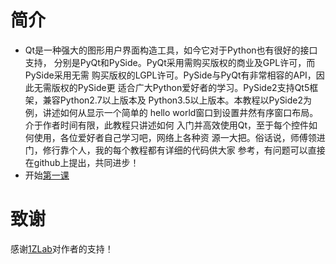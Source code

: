 # 简介

* Qt是一种强大的图形用户界面构造工具，如今它对于Python也有很好的接口支持，
分别是PyQt和PySide。PyQt采用需购买版权的商业及GPL许可，而PySide采用无需
购买版权的LGPL许可。PySide与PyQt有非常相容的API，因此无需版权的PySide更
适合广大Python爱好者的学习。PySide2支持Qt5框架，兼容Python2.7以上版本及
Python3.5以上版本。本教程以PySide2为例，讲述如何从显示一个简单的
hello world窗口到设置井然有序窗口布局。介于作者时间有限，此教程只讲述如何
入门并高效使用Qt，至于每个控件如何使用，各位爱好者自己学习吧，网络上各种资
源一大把。俗话说，师傅领进门，修行靠个人，我的每个教程都有详细的代码供大家
参考，有问题可以直接在github上提出，共同进步！  
* 开始[第一课](Lesson_1.环境配置与入门/README.md)

# 致谢

感谢[1ZLab](https://1zlab.com/)对作者的支持！